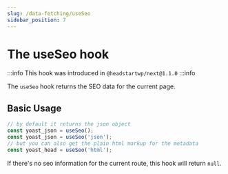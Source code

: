 ```yaml
---
slug: /data-fetching/useSeo
sidebar_position: 7
---
```


# The useSeo hook

:::info
This hook was introduced in `@headstartwp/next@1.1.0`
:::info

The `useSeo` hook returns the SEO data for the current page.

## Basic Usage

```javascript
// by default it returns the json object
const yoast_json = useSeo();
const yoast_json = useSeo('json');
// but you can also get the plain html markup for the metadata
const yoast_head = useSeo('html');
```

If there's no seo information for the current route, this hook will return `null`.